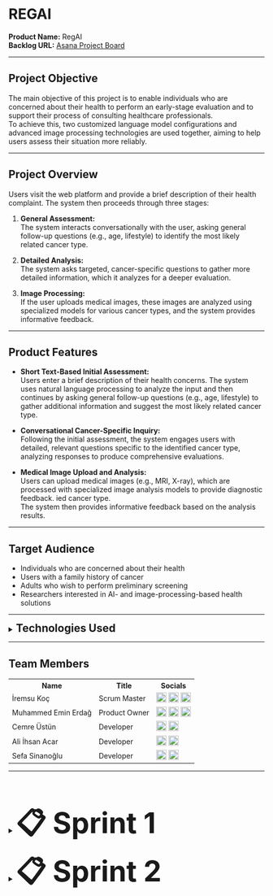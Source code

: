 
# REGAI

**Product Name:** RegAI  
**Backlog URL:** [Asana Project Board](https://app.asana.com/1/1205900998273390/project/1210594927472810/list/1210595154454975)  

---

## Project Objective

The main objective of this project is to enable individuals who are concerned about their health to perform an early-stage evaluation and to support their process of consulting healthcare professionals.  
To achieve this, two customized language model configurations and advanced image processing technologies are used together, aiming to help users assess their situation more reliably.

---

## Project Overview

Users visit the web platform and provide a brief description of their health complaint. The system then proceeds through three stages:

1. **General Assessment:**  
   The system interacts conversationally with the user, asking general follow-up questions (e.g., age, lifestyle) to identify the most likely related cancer type.

2. **Detailed Analysis:**  
   The system asks targeted, cancer-specific questions to gather more detailed information, which it analyzes for a deeper evaluation.

3. **Image Processing:**  
   If the user uploads medical images, these images are analyzed using specialized models for various cancer types, and the system provides informative feedback.

---

## Product Features

- **Short Text-Based Initial Assessment:**  
  Users enter a brief description of their health concerns. The system uses natural language processing to analyze the input and then continues by asking general follow-up questions (e.g., age, lifestyle) to gather additional information and suggest the most likely related cancer type.

- **Conversational Cancer-Specific Inquiry:**  
  Following the initial assessment, the system engages users with detailed, relevant questions specific to the identified cancer type, analyzing responses to produce comprehensive evaluations.

- **Medical Image Upload and Analysis:**  
  Users can upload medical images (e.g., MRI, X-ray), which are processed with specialized image analysis models to provide diagnostic feedback.
ied cancer type.  
  The system then provides informative feedback based on the analysis results.

---

## Target Audience

- Individuals who are concerned about their health
- Users with a family history of cancer
- Adults who wish to perform preliminary screening
- Researchers interested in AI- and image-processing-based health solutions

---

<details>
<summary><strong style="font-size:1.5em">Technologies Used</strong></summary>

### Design
- **Figma** (Page prototypes and UI designs)

### Frontend
- **React** (Fast development environment with Vite.js)
- Responsive and modular structure

### Database
- **Firebase** (User data storage and session management)

### Backend
- **Python** (FastAPI framework)

### LLM (Large Language Model)
- **Gemini** (Natural language processing for health-related text input)

### Machine Learning (Image Processing)
- **Python 3.10+**
- **PyTorch**
- **torchvision**
- **NumPy**
- **Matplotlib**

</details>

---

## Team Members

<table>
    <tr>
      <th>Name</th>
      <th>Title</th>
      <th>Socials</th>
    </tr>
      <td>İremsu Koç</td>
      <td>Scrum Master</td>
      <td>
        <a href="https://github.com/Iremsukoc" target="_blank"><img src="https://github.githubassets.com/images/modules/logos_page/GitHub-Mark.png" width="20" height="20"/></a>
        <a href="https://www.linkedin.com/in/iremsu-ko%C3%A7-453907202/" target="_blank"><img src="https://upload.wikimedia.org/wikipedia/commons/c/ca/LinkedIn_logo_initials.png" width="20" height="20" /></a>
        <a href="https://medium.com/@iremsukoc" target="_blank"><img src="https://cdn-icons-png.flaticon.com/512/2111/2111505.png" width="20" height="20" /></a>
      </td>
    </tr>
    <tr>
      <td>Muhammed Emin Erdağ</td>
      <td>Product Owner</td>
      <td>
        <a href="https://github.com/griffinsspike" target="_blank"><img src="https://github.githubassets.com/images/modules/logos_page/GitHub-Mark.png" width="20" height="20"/></a>
        <a href="https://linkedin.com/in/muhammedeminerdag" target="_blank"><img src="https://upload.wikimedia.org/wikipedia/commons/c/ca/LinkedIn_logo_initials.png" width="20" height="20" /></a>
        <a href="https://kaggle.com/griffinsspike" target="_blank"><img src="https://upload.wikimedia.org/wikipedia/commons/7/7c/Kaggle_logo.png" width="20" height="20" /></a>
      </td>
    </tr>
    <tr>
      <td>Cemre Üstün</td>
      <td>Developer</td>
      <td>
        <a href="https://github.com/ceremustun" target="_blank"><img src="https://github.githubassets.com/images/modules/logos_page/GitHub-Mark.png" width="20" height="20"/></a>
        <a href="https://linkedin.com/in/ceremustun" target="_blank"><img src="https://upload.wikimedia.org/wikipedia/commons/c/ca/LinkedIn_logo_initials.png" width="20" height="20" /></a>
      </td>
    </tr>
    <tr>
      <td>Ali İhsan Acar</td>
      <td>Developer</td>
      <td>
        <a href="https://github.com/alihsancar" target="_blank"><img src="https://github.githubassets.com/images/modules/logos_page/GitHub-Mark.png" width="20" height="20"/></a>
        <a href="https://www.linkedin.com/in/ali-ihsan-sancar-2b843931b" target="_blank"><img src="https://upload.wikimedia.org/wikipedia/commons/c/ca/LinkedIn_logo_initials.png" width="20" height="20" /></a>
      </td>
    </tr>
    <tr>
      <td>Sefa Sinanoğlu</td>
      <td>Developer</td>
      <td>
        <a href="https://github.com/Sinngl" target="_blank"><img src="https://github.githubassets.com/images/modules/logos_page/GitHub-Mark.png" width="20" height="20"/></a>
        <a href="https://www.linkedin.com/in/sefa-sinanoglu-3a8664339" target="_blank"><img src="https://upload.wikimedia.org/wikipedia/commons/c/ca/LinkedIn_logo_initials.png" width="20" height="20" /></a>
      </td>
    </tr>
</table>

---

<br></br>

<details>
<summary><strong style="font-size:4em">📋 Sprint 1</strong></summary>

### **Sprint Duration**
June 23, 2025 (Monday) - July 6, 2025 (Sunday) *(Two weeks)*

---

<details><summary><strong style="font-size:2em">Sprint Notes</strong></summary>

#### Completed
- Frontend development was completed faster than planned.  
- General testing was conducted on the LLM module, and advanced prompt trials for the second phase were initiated.  
- Backend setup and integration were carried out successfully.  
- Machine learning models were identified on Kaggle and reached the stage of local deployment.  

---

#### Challenges Encountered
- The project name and logo selection process could not be finalized.  
- The product scope was not clearly defined at the start of the sprint, leading to frequent task and design changes.  
- Frontend testing processes showed notable gaps.  
- Code review durations were long, resulting in PRs staying open for extended periods.  

---

#### Solutions
- Prioritize the selection of the project name and logo in the next sprint.  
- Finalize the product scope before the sprint starts to avoid scope changes.  
- Improve frontend testing and prepare detailed manual test documentation.  
- Send regular notifications via communication channels to accelerate code reviews.  

---

#### Lessons Learned
- Team members understanding their responsibilities and areas of ownership contributes to smoother workflows.  
- Consistent meeting participation and clear communication created a major advantage in tracking progress. As a result, task allocation became clearer and progress exceeded expectations.  
- Maintaining strong internal communication and regular follow-up on tasks directly improves sprint efficiency.  

</details>

---

<details><summary><strong style="font-size:2em">Estimated Completion Points</strong></summary>
<strong>67 points</strong>
</details>

---

<details><summary><strong style="font-size:2em">Estimation Logic</strong></summary>
Sprint task estimation was based on <strong>hour-based workload</strong> estimates using the following methodology:

| **Estimated Time** | **Story Points** |
|:------------------:|:----------------:|
| 1 day (8 hours) | 4 |
| Half day (4 hours) | 2 |
| 2 hours | 1 |
| 1 hour and below | 0.5 |

Due to team members' various responsibilities such as internships and work commitments, weekday working hours were expected to be more limited while weekends would be more intensive. Therefore, task time estimates and point allocation were planned considering this balance:

- **Weekdays:** Typically 1-2 hour work blocks were planned
- **Weekends:** Longer focused work sessions (4-5 hours) were targeted

Consequently, task time estimates and point allocation were prepared considering this balance, and the sprint target was set at **67 points** total.

</details>

---

<details><summary><strong style="font-size:2em">Sprint Tasks</strong></summary>

#### **Design (7 points)**
- Login, Signup, Main Page, Profile Pages, and Dashboard designs (additional support pop-up screen was designed)

#### **Frontend (8 points)**
- Developed user login, signup, and main page designs using React and Vite.js in a responsive (mobile-friendly) and modular manner
- Prepared basic project structure files (package.json, .gitignore)

#### **Backend (8 points)**
- Selected Firebase database for the project and created necessary tables
- Developed and tested user login, signup, and authentication processes using Python and FastAPI

#### **Language Model and Machine Learning**

**Language Model (LLM) - 12 points:**
- Prepared custom system prompts for the Gemini model to perform general health assessments and added restrictions
- Created and tested exit logic for proper model functioning

**Machine Learning (ML) - 24 points:**
- Researched appropriate ultrasound image datasets for breast cancer diagnosis and performed data preprocessing
- Created and trained a ResNet-based model for classification
- Evaluated model accuracy and performance, saved the best performing model
- Developed and tested data transformation methods required for model usage

</details>

---

<details><summary><strong style="font-size:2em">Daily Scrum</strong></summary>

Initially, WhatsApp was used for Daily Scrum notifications and tracking. However, to ensure a more organized and manageable process, we transitioned to using Google Forms. The final form (shown below) was created, and reminder messages were sent via WhatsApp to each team member to complete the form daily.

Responses submitted through the form are automatically collected and stored in a Google Sheet, providing a centralized and easily accessible record. This approach has made daily progress tracking more transparent and systematic.

**WhatsApp Screenshot:**  
![WhatsApp Daily Scrum - 1](docs-images/sprint-1/daily-scrum/daily-scrum-wp-1.png)

![WhatsApp Daily Scrum - 2](docs-images/sprint-1/daily-scrum/daily-scrum-wp-2.png)

**Google Form Screenshot:**  
![Google Form Daily Scrum](docs-images/sprint-1/daily-scrum/daily-scrum-google-form.png)

![Google Form Daily Scrum Responses](docs-images/sprint-1/daily-scrum/daily-scrum-google-form-response.png)

</details>

---

<details><summary><strong style="font-size:2em">Sprint Board Screenshots</strong></summary>

Throughout the sprint, the team used Asana to track the progress of all tasks, monitor their current status, and ensure alignment with the sprint goals.  
Below are the screenshots of the sprint board at different stages to illustrate how tasks were organized, assigned, and moved across columns (e.g., To Do, In Progress, Done).

**Sprint Board Screenshots:**  

![Sprint Board - 1](docs-images/sprint-1/sprint-board/sprint-board-1.png)

![Sprint Board - 2](docs-images/sprint-1/sprint-board/sprint-board-2.png)

![Sprint Board - 3](docs-images/sprint-1/sprint-board/sprint-board-3.png)


</details>

---

<details><summary><strong style="font-size:2em">Product Progress Screenshots</strong></summary>

---

<details><summary><strong style="font-size:1em">Frontend</strong></summary>

![Main Page](docs-images/sprint-1/product/frontend/main-page.png)

![Login Page](docs-images/sprint-1/product/frontend/login-page.png)

![Signup Page](docs-images/sprint-1/product/frontend/sign-up-page.png)

</details>

---

<details><summary><strong style="font-size:1em">Backend</strong></summary>

![Firebase User Table](docs-images/sprint-1/product/backend/firebase-table.jpeg)

![Signup Process](docs-images/sprint-1//product/backend/sign-up-process.jpeg)

![Signup DB Output](docs-images/sprint-1/product/backend/sign-up-db-output.jpeg)

![Auth Header Token After Login Successfully](docs-images/sprint-1/product/backend/auth-token-after-login.jpeg)

</details>

---

<details><summary><strong style="font-size:1em">Machine Model</strong></summary>

![Machine Model Result](docs-images/sprint-1/product/ml/ml-breast-cancer-result.png)

![Machine Model Confusion Matrix](docs-images/sprint-1/product/ml/ml-breast-cancer-confusion-matrix.jpg)

</details>

---

<details><summary><strong style="font-size:1em">Language Model (LLM)</strong></summary>

![Language Model (LLM) Persona Response 1](docs-images/sprint-1/product/llm/llm-persona-response-1.jpg)

![Language Model (LLM) Persona Response 2](docs-images/sprint-1/product/llm/llm-persona-response-2.jpg)

</details>

</details>

---

<details><summary><strong style="font-size:2em">Sprint Review</strong></summary>
The planned work for this sprint was successfully completed:

- While Login, Signup, and Main Page designs were initially planned to be created on Figma, due to rapid frontend development progress, Profile and Dashboard page designs were also completed and revised
- Frontend development basic modules were implemented responsively for Login, Signup, and Main Page. Revisions were made according to code review (CR) feedback and responsive behavior was manually tested
- Backend user authentication and database connection were made functional using Python
- Breast cancer classification model was trained, tested, and output accuracy was evaluated
- System prompts required for LLM integration were written, validated in test environment, and additional revisions were implemented
- During the sprint process, the team discussed how design, development, and model integration would work together and established a common working methodology

</details>

---

<details>
<summary><strong style="font-size:2em">Sprint Retrospective</strong></summary>

### What Went Well

- All team members attended meetings consistently and maintained effective, transparent communication regarding ongoing work.
- Team members eagerly took on their tasks and responsibilities, completing them on time and with diligence.
- Issues encountered were openly raised and constructively discussed, leading to actionable solutions.
- The frontend development progressed faster than planned, enabling early achievement of sprint goals.
- In the LLM (Large Language Model) area, not only were prompts developed for general testing, but successful trials of more advanced prompts for the second phase were also initiated.
- The backend infrastructure was set up and connected on schedule.
- Leveraging the Kaggle platform and research by a dedicated team member, ready-made machine learning models for breast cancer were identified. These models are currently in the process of being run locally, which has accelerated progress on the ML side.

### What Went Badly

- No final decision has yet been made regarding the project name and logo; this issue needs to be prioritized and addressed promptly.
- The product scope was not fully defined at the outset, resulting in frequent scope changes during development; this particularly affected task and design revisions in the frontend and machine learning areas.
- There is hesitation in submitting code reviews (CR), and the review process duration is long, causing pull requests (PRs) to remain open for extended periods.

### Areas for Improvement

- Finalize product scope before sprint start to minimize mid-sprint changes. 
- Enhance frontend testing and prepare detailed test documentation including manual test steps. 
- Implement a regular notification system through communication channels to encourage timely code review submissions and reduce PR open times. 

### Next Sprint Tasks

- Prioritize selection of project name and logo to establish brand identity.
- Complete UI, backend, LLM, and ML integration and conduct thorough testing. 
- Develop prompts specifically targeting the detailed analysis phase of the LLM module. 
- Run image classification model locally for an additional selected cancer type.

</details>

---

<details>
<summary><strong style="font-size:2em">Communication and Project Management Tools</strong></summary>

- **Code Management:** All code repositories are managed on GitHub, with version control in place. The development process is tracked through pull requests.

- **Project Management:** Task assignments and sprint tracking are carried out via the Asana platform.

- **Team Communication:** Instant communication within the team is facilitated through WhatsApp.

- **Daily Progress Tracking:** Initially, daily progress updates were shared via WhatsApp. To ensure more structured and centralized tracking, this process has been updated, and daily reporting is now conducted through Google Forms. Each team member fills out a short form at the end of the day to report completed work and any encountered blockers.

- **Weekly Meetings:** During the meetings, team members share what they have done, any problems they are facing, what they plan to do next, and what actions they will take before the next meeting. These online meetings are held twice a week (Mondays at 22:00 and Fridays at 22:00) via Google Meet.

</details>

</details>





<details>
<summary><strong style="font-size:4em">📋 Sprint 2</strong></summary>

### **Sprint Duration**
July 7, 2025 (Monday) - July 20, 2025 (Sunday) *(Two weeks)*

---

<details><summary><strong style="font-size:2em">Sprint Notes</strong></summary>

#### Completed
- The implementation of new pages were successfully completed. The assigned team member also took the initiative to design and develop additional pages such as FAQ and History, which were listed in the side navigation but not initially planned within the sprint scope.
- The project structure was reorganized into a more modular form. Since the frontend implementation of the login process was necessary for backend testing, corresponding login functionalities were also developed and integrated into the backend. Additionally, critical endpoints for connecting with the Large Language Model (LLM) were implemented.
- Machine learning models targeting various types of cancer were successfully developed. During this sprint, image classification models were trained to detect colon, lung, and leukemia cancers.
Furthermore, data transformation and prediction methods were implemented in Python to support the deployment of these models. As a result, the foundational logic required for integrating the models with backend services has been established.

---

#### Challenges Encountered
- Although frontend testing has started, progress has been slower than expected.
- The LLM integration, which is essential for enabling detailed analysis, has not yet been completed.
- While initial efforts to connect ML models with backend services have begun, full integration and testing for even a single model have not yet been achieved.

---

#### Solutions
- Since the development of ML models has been completed, the related team members will be reassigned to accelerate backend development efforts.
- To support the LLM development process, a team member will be assigned to assist and coordinate regular technical meetings to ensure progress and alignment.

---

#### Lessons Learned
- Proactively taking initiative beyond assigned tasks contributed positively to sprint outcomes and overall product quality.
- Early identification of integration dependencies, especially between ML models and backend services, is crucial to avoid last-minute delays.
- Regular and structured communication, including consistent meeting participation, significantly improved task tracking and team alignment.

</details>

---

<details><summary><strong style="font-size:2em">Estimated Completion Points</strong></summary>
<strong>86 points</strong>
</details>

---

<details><summary><strong style="font-size:2em">Estimation Logic</strong></summary>
Sprint task estimation was based on <strong>hour-based workload</strong> estimates using the following methodology:

| **Estimated Time** | **Story Points** |
|:------------------:|:----------------:|
| 1 day (8 hours) | 4 |
| Half day (4 hours) | 2 |
| 2 hours | 1 |
| 1 hour and below | 0.5 |

Due to team members' various responsibilities such as internships and work commitments, weekday working hours were expected to be more limited while weekends would be more intensive. Therefore, task time estimates and point allocation were planned considering this balance:

- **Weekdays:** Typically 1-2 hour work blocks were planned
- **Weekends:** Longer focused work sessions (4-5 hours) were targeted

Consequently, task time estimates and point allocation were prepared considering this balance, and the sprint target was set at **67 points** total.

</details>

---

<details><summary><strong style="font-size:2em">Sprint Tasks</strong></summary>

#### **Design (2 points)**
- Completed logo design.

#### **Frontend (8 points)**
- Developed dashboard and profile page designs using React and Vite.js.
- Implemented with a responsive (mobile-friendly) and modular structure.

#### **Backend (8 points)**
- Reorganized the project folder structure and configured scripts to run using Poetry.
- Designed the structure for initializing and storing chat sessions within the General Test context. 
- Integrated the LLM created for the General Test with the backend.
- Tested all endpoints via Postman and added .md documentation files to support understanding for other team members.

#### **Language Model and Machine Learning**
**Machine Learning  (ML) - 60 points:**
- Developed image classification models for the following cancer types. Suitable datasets were sourced, models were trained and tested, and necessary data transformation and prediction methods were implemented in Python:
  - Colon Cancer
  - Lung Cancer
  - Leukemia (Blood Cancer)
  - Brain Tumor
  - Skin Cancer

**Language Model (LLM) - 8 points:**
- Initiated the creation and testing of LLM prompt to enable detailed analysis, particularly tailored for the cancer types covered by the ML models. The work is still in progress and will be continued in the next sprint.

</details>

---

<details><summary><strong style="font-size:2em">Daily Scrum</strong></summary>

The daily scrum process, conducted via Google Form, was continued in this sprint because it had yielded high efficiency in previous sprint. Team members were encouraged to complete the forms daily with reminders sent via WhatsApp.

**WhatsApp Screenshots:**  
![WhatsApp Daily Scrum - 1](docs-images/sprint-1/daily-scrum/daily-scrum-wp-sprint2-1.png)

**Google Form Screenshot:**  
![Google Form Daily Scrum](docs-images/sprint-1/daily-scrum/daily-scrum-google-form.png)

![Google Form Daily Scrum Responses](docs-images/sprint-1/daily-scrum/daily-scrum-google-form-response-sprint2-1.png)

![Google Form Daily Scrum Responses 2](docs-images/sprint-1/daily-scrum/daily-scrum-google-form-response-sprint2-2.png)

</details>

---

<details><summary><strong style="font-size:2em">Sprint Board Screenshots</strong></summary>

Throughout the sprint, the team used Asana to track the progress of all tasks, monitor their current status, and ensure alignment with the sprint goals.  
Below are the screenshots of the sprint board at different stages to illustrate how tasks were organized, assigned, and moved across columns (e.g., To Do, In Progress, Done).

**Sprint Board Screenshots:**  

![Sprint Board - 1](docs-images/sprint-1/sprint-board/sprint-board-sprint2-1.png)

![Sprint Board - 2](docs-images/sprint-1/sprint-board/sprint-board-sprint2-2.png)

</details>

---

<details><summary><strong style="font-size:2em">Product Progress Screenshots</strong></summary>

---

<details><summary><strong style="font-size:1em">Frontend</strong></summary>

![Dasboard Page](docs-images/sprint-1/product/frontend/dasboard-page.png)

![Profile Page - 1](docs-images/sprint-1/product/frontend/profile-page-1.png)

![Profile Page - 2](docs-images/sprint-1/product/frontend/profile-page-2.png)

![Reports Page](docs-images/sprint-1/product/frontend/reports-page.png)

![FAQ Page](docs-images/sprint-1/product/frontend/faq-page.png)

![FAQ Page](docs-images/sprint-1/product/frontend/support-pop-up.png)

</details>

---

<details><summary><strong style="font-size:1em">Backend</strong></summary>

![Start Chat Session](docs-images/sprint-1/product/backend/start-chat-session.png)

![Send Chat Message - 1](docs-images/sprint-1//product/backend/send-chat-message-1.png)

![Send Chat Message - 2](docs-images/sprint-1/product/backend/send-chat-message-2.png)

![Het Chat History](docs-images/sprint-1/product/backend/get-chat-history.png)

</details>

---

<details><summary><strong style="font-size:1em">Machine Model</strong></summary>

---
Colon Cancer : 

![Machine Model Colon Cancer Classification Report](docs-images/sprint-1/product/ml/ml-colon-cancer-classification-report.png)

![Machine Model Colon Cancer Confusion Matrix](docs-images/sprint-1/product/ml/ml-colon-cancer-confusion-matrix.png)

---
Skin Cancer :

![Machine Model Skin Cancer Classification Report](docs-images/sprint-1/product/ml/ml-skin-cancer-classification-report.png)

![Machine Model Skin Cancer Confusion Matrix](docs-images/sprint-1/product/ml/ml-skin-cancer-confusion-matrix.png)

</details>

</details>

---

<details><summary><strong style="font-size:2em">Sprint Review</strong></summary>
The planned work for this sprint was largely completed, with notable progress and initiative shown across multiple areas:

- While only core pages were initially scoped, additional pages like FAQ and History were also designed and implemented, enhancing UI consistency and completeness.
- Backend architecture was refactored into a modular structure.
- LLM-related endpoints were created, allowing the system to begin communication with the language model.  
- Machine learning models for five different cancer types — Colon, Lung, Leukemia (Blood Cancer), Brain Tumor, and Skin Cancer — were successfully trained and tested. Supporting Python methods for prediction and data transformation were also developed to facilitate backend integration.
- The team continued to improve coordination and cross-functional collaboration, aligning efforts across frontend, backend, and ML tasks to increase efficiency.

</details>

---

<details><summary><strong style="font-size:2em">Sprint Retrospective</strong></summary>

### What Went Well
- The training and evaluation of ML models progressed exceptionally well. In just a short two-week sprint, datasets for **five different cancer types** (Colon, Lung, Leukemia, Brain Tumor, and Skin Cancer) were collected, preprocessed, and used to successfully train image classification models. Overfitting issues were resolved during training, and corresponding data transformation and prediction methods were implemented in Python, laying a solid foundation for integration.
- Although not originally planned for this sprint, FAQ and Report pages were both designed and implemented on the frontend, showing strong initiative and ownership from the responsible team member.
- Initial integration steps were taken with the LLM, including the implementation of basic communication and session-handling logic on the backend. While limited in scope, this progress marked an important step toward system-wide functionality.

---

### What Went Badly
- The LLM prompt for the Detailed Analysis module was expected to be finalized in this sprint but was delayed due to the availability constraints of the assigned team member.
- UI testing remains insufficient; despite some manual tests, automated test coverage is still lacking and needs to be prioritized.
- Integration efforts — especially between ML models and the backend — progressed slower than necessary. Not a single full end-to-end connection (ML → Backend → Frontend) was completed during this sprint.

---

### Areas for Improvement
- Integration efforts should be initiated earlier in the sprint cycle, particularly when multiple teams or components (e.g., ML, backend, frontend) are involved. Delaying these steps creates avoidable dependencies near sprint-end.
- Task planning must better reflect realistic availability of contributors, especially for components requiring specialized domain knowledge (e.g., LLM).
- More frequent cross-functional checkpoints should be scheduled to ensure blockers in one part of the stack are surfaced early and resolved quickly.
- Tasks were distributed without actively monitoring emerging bottlenecks during the sprint. There should be a mechanism to reassign available team members to support areas that are falling behind, especially for integration-critical tasks.

---

### Next Sprint Tasks
- Finalize and validate the LLM prompt for Detailed Analysis, enabling advanced text-based interpretations for the supported cancer types.
- Begin full ML–Backend integration, starting with one cancer model and expanding gradually. Create endpoints that allow the frontend to request predictions.
- Implement the Frontend–Backend connection for prediction features, especially for pages like Report that will display model results.

</details>

---

<details>
<summary><strong style="font-size:2em">Communication and Project Management Tools</strong></summary>

- **Code Management:** All code repositories are managed on GitHub, with version control in place. The development process is tracked through pull requests.

- **Project Management:** Task assignments and sprint tracking are carried out via the Asana platform.

- **Team Communication:** Instant communication within the team is facilitated through WhatsApp.

- **Daily Progress Tracking:**  Daily reporting is conducted through Google Forms. Each team member fills out a short form at the end of the day to report completed work and any encountered blockers.

- **Weekly Meetings:** During the meetings, team members share what they have done, any problems they are facing, what they plan to do next, and what actions they will take before the next meeting. These online meetings are held twice a week (Mondays at 22:00 and Fridays at 22:00) via Google Meet.

</details>

</details>
